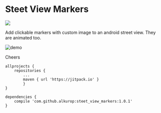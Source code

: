 # Steet View Markers

[![](https://jitpack.io/v/alkurop/steet_view_markers.svg)](https://jitpack.io/#alkurop/steet_view_markers)


Add clickable markers with custom image to an android street view.
They are animated too.

![demo](https://github.com/alkurop/steet_view_markers/blob/master/demo.gif)

Cheers

```
allprojects {
	repositories {
		...
		maven { url 'https://jitpack.io' }
        }
}
```

```
dependencies {
	compile 'com.github.alkurop:steet_view_markers:1.0.1'
}
```
